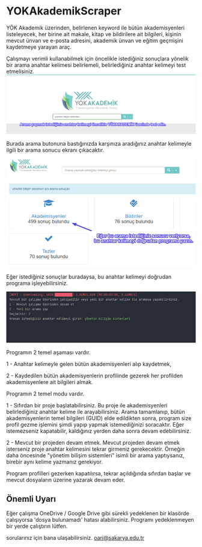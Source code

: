 # YOKAkademikScraper
YÖK Akademik üzerinden, belirlenen keyword ile bütün akademisyenleri listeleyecek, her birine ait makale, kitap ve bildirilere ait bilgileri, kişinin mevcut ünvan ve e-posta adresini, akademik ünvan ve eğitim geçmişini kaydetmeye yarayan araç.

Çalışmayı verimli kullanabilmek için öncelikle istediğiniz sonuçlara yönelik bir arama anahtar kelimesi belirlemeli, belirlediğiniz anahtar kelimeyi test etmelisiniz.
![Screenshot](image/yokakademik1.png)

Burada arama butonuna bastığınızda karşınıza aradığınız anahtar kelimeyle ilgili bir arama sonucu ekranı çıkacaktır.

![Screenshot](image/yokakademik2.png)

Eğer istediğiniz sonuçlar buradaysa, bu anahtar kelimeyi doğrudan programa işleyebilirsiniz.

![Screenshot](image/yokakademik3.png)

Programın 2 temel aşaması vardır.

1 - Anahtar kelimeyle gelen bütün akademisyenleri alıp kaydetmek, 

2 - Kaydedilen bütün akademisyenlerin profilinde gezerek her profilden akademisyenlere ait bilgileri almak. 

Programın 2 temel modu vardır.

1 - Sıfırdan bir proje başlatabilirsiniz. Bu proje ile akademisyenleri belirlediğiniz anahtar kelime ile arayabilirsiniz. Arama tamamlanıp, bütün akademisyenlerin temel bilgileri (GUID) elde edildikten sonra, program size profil gezme işlemini şimdi yapıp yapmak istemediğinizi soracaktır. Eğer istemezseniz kapatabilir, kaldığınız yerden daha sonra devam edebilirsiniz.

2 - Mevcut bir projeden devam etmek. Mevcut projeden devam etmek isterseniz proje anahtar kelimesini tekrar girmeniz gerekecektir. Örneğin daha öncesinde "yönetim bilişim sistemleri" isimli bir arama yaptıysanız, birebir aynı kelime yazmanız gerekiyor. 

Program profilleri gezerken kapatılırsa, tekrar açıldığında sıfırdan başlar ve mevcut dosyaların üzerine yazarak devam eder.

## Önemli Uyarı
Eğer çalışma OneDrive / Google Drive gibi sürekli yedeklenen bir klasörde çalışıyorsa 'dosya bulunamadı' hatası alabilirsiniz. Programı yedeklenmeyen bir yerde çalıştırın lütfen.

sorularınız için bana ulaşabilirsiniz. oari@sakarya.edu.tr
